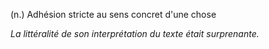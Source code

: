 (n.) Adhésion stricte au sens concret d'une chose

*La littéralité de son interprétation du texte était surprenante.*